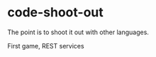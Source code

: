 code-shoot-out
==============

The point is to shoot it out with other languages.

First game, REST services